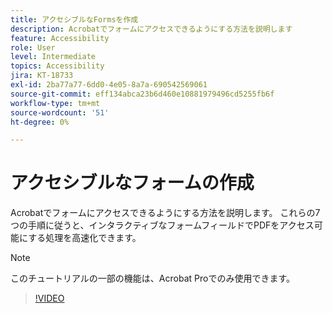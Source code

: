 ```yaml
---
title: アクセシブルなFormsを作成
description: Acrobatでフォームにアクセスできるようにする方法を説明します
feature: Accessibility
role: User
level: Intermediate
topics: Accessibility
jira: KT-18733
exl-id: 2ba77a77-6dd0-4e05-8a7a-690542569061
source-git-commit: eff134abca23b6d460e10881979496cd5255fb6f
workflow-type: tm+mt
source-wordcount: '51'
ht-degree: 0%

---
```


# アクセシブルなフォームの作成

Acrobatでフォームにアクセスできるようにする方法を説明します。 これらの7つの手順に従うと、インタラクティブなフォームフィールドでPDFをアクセス可能にする処理を高速化できます。

>[!NOTE]
>
>このチュートリアルの一部の機能は、Acrobat Proでのみ使用できます。

>[!VIDEO](https://video.tv.adobe.com/v/3471615?quality=12&learn=on&hidetitle=true)
